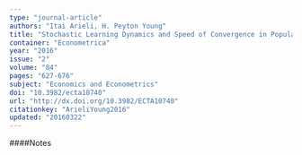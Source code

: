 ```yaml
---
type: "journal-article"
authors: "Itai Arieli, H. Peyton Young"
title: "Stochastic Learning Dynamics and Speed of Convergence in Population Games"
container: "Econometrica"
year: "2016"
issue: "2"
volume: "84"
pages: "627-676"
subject: "Economics and Econometrics"
doi: "10.3982/ecta10740"
url: "http://dx.doi.org/10.3982/ECTA10740"
citationkey: "ArieliYoung2016"
updated: "20160322"
---
```


####Notes
